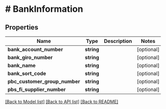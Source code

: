 # # BankInformation

## Properties

Name | Type | Description | Notes
------------ | ------------- | ------------- | -------------
**bank_account_number** | **string** |  | [optional]
**bank_giro_number** | **string** |  | [optional]
**bank_name** | **string** |  | [optional]
**bank_sort_code** | **string** |  | [optional]
**pbc_customer_group_number** | **string** |  | [optional]
**pbs_fi_supplier_number** | **string** |  | [optional]

[[Back to Model list]](../../README.md#models) [[Back to API list]](../../README.md#endpoints) [[Back to README]](../../README.md)
